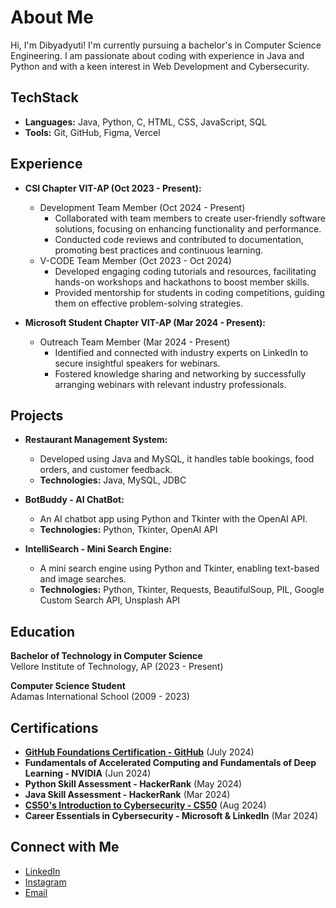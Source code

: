 # About Me

Hi, I'm Dibyadyuti! I'm currently pursuing a bachelor's in Computer Science Engineering. I am passionate about coding with experience in Java and Python and with a keen interest in Web Development and Cybersecurity.

## TechStack

- **Languages:** Java, Python, C, HTML, CSS, JavaScript, SQL
- **Tools:** Git, GitHub, Figma, Vercel

## Experience

- **CSI Chapter VIT-AP (Oct 2023 - Present):**
  - Development Team Member (Oct 2024 - Present)
    - Collaborated with team members to create user-friendly software solutions, focusing on enhancing functionality and performance.
    - Conducted code reviews and contributed to documentation, promoting best practices and continuous learning.
  - V-CODE Team Member (Oct 2023 - Oct 2024)
    - Developed engaging coding tutorials and resources, facilitating hands-on workshops and hackathons to boost member skills.
    - Provided mentorship for students in coding competitions, guiding them on effective problem-solving strategies.

- **Microsoft Student Chapter VIT-AP (Mar 2024 - Present):**
  - Outreach Team Member (Mar 2024 - Present)
    - Identified and connected with industry experts on LinkedIn to secure insightful speakers for webinars.
    - Fostered knowledge sharing and networking by successfully arranging webinars with relevant industry professionals.

## Projects

- **Restaurant Management System:**
  - Developed using Java and MySQL, it handles table bookings, food orders, and customer feedback.
  - **Technologies:** Java, MySQL, JDBC

- **BotBuddy - AI ChatBot:**
  - An AI chatbot app using Python and Tkinter with the OpenAI API.
  - **Technologies:** Python, Tkinter, OpenAI API

- **IntelliSearch - Mini Search Engine:**
  - A mini search engine using Python and Tkinter, enabling text-based and image searches.
  - **Technologies:** Python, Tkinter, Requests, BeautifulSoup, PIL, Google Custom Search API, Unsplash API

## Education

**Bachelor of Technology in Computer Science**  
Vellore Institute of Technology, AP (2023 - Present)

**Computer Science Student**  
Adamas International School (2009 - 2023)

## Certifications

- **[GitHub Foundations Certification - GitHub](https://www.credly.com/badges/0a1d00bb-fc89-49d4-8d1a-71cb37d78435)** (July 2024)
- **Fundamentals of Accelerated Computing and Fundamentals of Deep Learning - NVIDIA** (Jun 2024)
- **Python Skill Assessment - HackerRank** (May 2024)
- **Java Skill Assessment - HackerRank** (Mar 2024)
- **[CS50's Introduction to Cybersecurity - CS50](https://cs50.harvard.edu/certificates/802fda60-7892-461e-82fb-7956cb38b605)** (Aug 2024)
- **Career Essentials in Cybersecurity - Microsoft & LinkedIn** (Mar 2024)

## Connect with Me

- [LinkedIn](https://www.linkedin.com/in/dibyadyuti-dutta/)
- [Instagram](https://instagram.com/_.unknownguy49._)
- [Email](mailto:dibyadyutidutta49@gmail.com)
